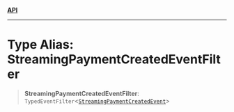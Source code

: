 [**API**](../../../README.md)

***

# Type Alias: StreamingPaymentCreatedEventFilter

> **StreamingPaymentCreatedEventFilter**: `TypedEventFilter`\<[`StreamingPaymentCreatedEvent`](StreamingPaymentCreatedEvent.md)\>
